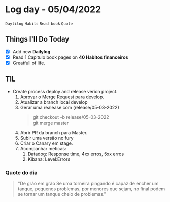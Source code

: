# Log day - 05/04/2022

`Daylilog` `Habits` `Read book` `Quote`

## Things I'll Do Today

- [x] Add new **Dailylog**
- [x] Read 1 Capitulo book pages on **40 Habitos financeiros**
- [x] Greatfull of life.

## TIL
- Create process deploy and release verion project.
    1. Aprovar o Merge Request para develop.
    2. Atualizar a branch local develop
    3. Gerar uma realease com (release/05-03-2022)
        > git checkout -b release/05-03-2022  
        > git merge master 
    4. Abrir PR da branch para Master.
    5. Subir uma versão no fury
    6. Criar o Canary em stage.
    7. Acompanhar meticas:
       1. Datadog: Response time, 4xx erros, 5xx erros
       2. Kibana: Level:Errors

### Quote do dia

> "De grão em grão
> Se uma torneira pingando é capaz de encher um tanque, pequenos problemas, por menores que sejam, no final podem se tornar um tanque cheio de problemas."
